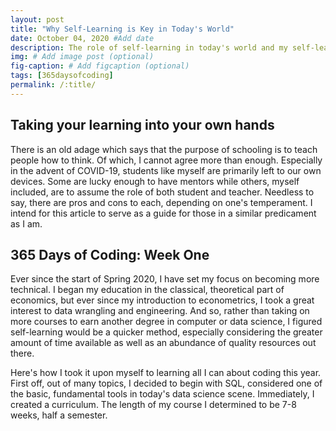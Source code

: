 ```yaml
---
layout: post
title: "Why Self-Learning is Key in Today's World"
date: October 04, 2020 #Add date 
description: The role of self-learning in today's world and my self-learning path.
img: # Add image post (optional)
fig-caption: # Add figcaption (optional)
tags: [365daysofcoding]
permalink: /:title/
---
```


## Taking your learning into your own hands

There is an old adage which says that the purpose of schooling is to teach people how to think. Of which, I cannot agree more than enough. Especially in the advent of COVID-19, students like myself are primarily left to our own devices. Some are lucky enough to have mentors while others, myself included, are to assume the role of both student and teacher. Needless to say, there are pros and cons to each, depending on one's temperament. I intend for this article to serve as a guide for those in a similar predicament as I am.

## 365 Days of Coding: Week One

Ever since the start of Spring 2020, I have set my focus on becoming more technical. I began my education in the classical, theoretical part of economics, but ever since my introduction to econometrics, I took a great interest to data wrangling and engineering. And so, rather than taking on more courses to earn another degree in computer or data science, I figured self-learning would be a quicker method, especially considering the greater amount of time available as well as an abundance of quality resources out there.

Here's how I took it upon myself to learning all I can about coding this year. First off, out of many topics, I decided to begin with SQL, considered one of the basic, fundamental tools in today's data science scene. Immediately, I created a curriculum. The length of my course I determined to be 7-8 weeks, half a semester. 